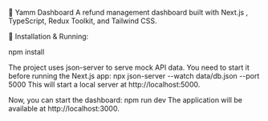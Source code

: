 🛒 Yamm Dashboard
A refund management dashboard built with Next.js , TypeScript, Redux Toolkit, and Tailwind CSS.

🚀 Installation & Running:

npm install

The project uses json-server to serve mock API data. You need to start it before running the Next.js app:
npx json-server --watch data/db.json --port 5000
This will start a local server at http://localhost:5000.

Now, you can start the dashboard:
npm run dev
The application will be available at http://localhost:3000.
